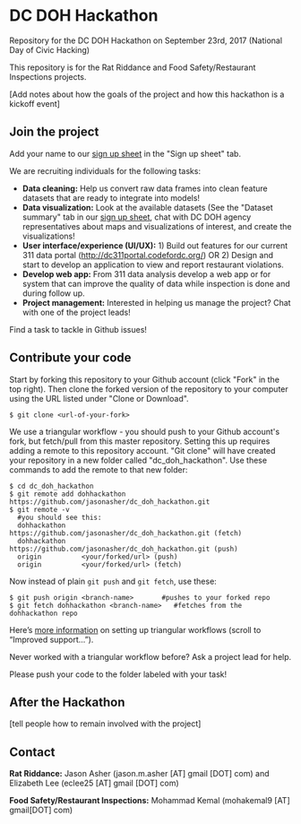# DC DOH Hackathon
Repository for the DC DOH Hackathon on September 23rd, 2017 (National Day of Civic Hacking)

This repository is for the Rat Riddance and Food Safety/Restaurant Inspections projects.

[Add notes about how the goals of the project and how this hackathon is a kickoff event]

## Join the project

Add your name to our [sign up sheet](https://docs.google.com/spreadsheets/d/1dp82BlwxMHGIiNPjfspWBkp_K1SZox0PXug8J8aOssU/edit?usp=sharing) in the "Sign up sheet" tab.

We are recruiting individuals for the following tasks:

* **Data cleaning:** Help us convert raw data frames into clean feature datasets that are ready to integrate into models!
* **Data visualization:** Look at the available datasets (See the "Dataset summary" tab in our [sign up sheet](https://docs.google.com/spreadsheets/d/1dp82BlwxMHGIiNPjfspWBkp_K1SZox0PXug8J8aOssU/edit?usp=sharing), chat with DC DOH agency representatives about maps and visualizations of interest, and create the visualizations!
* **User interface/experience (UI/UX):** 1) Build out features for our current 311 data portal (http://dc311portal.codefordc.org/) OR 2) Design and start to develop an application to view and report restaurant violations.
* **Develop web app:** From 311 data analysis develop a web app or for system that can improve the quality of data while inspection is done and during follow up.
* **Project management:** Interested in helping us manage the project? Chat with one of the project leads!

Find a task to tackle in Github issues!

## Contribute your code

Start by forking this repository to your Github account (click "Fork" in the top right).
Then clone the forked version of the repository to your computer using the URL listed under "Clone or Download".
```
$ git clone <url-of-your-fork>
```
We use a triangular workflow - you should push to your Github account's fork, but fetch/pull from this master repository. Setting this up requires adding a remote to this repository account. "Git clone" will have created your repository in a new folder called "dc_doh_hackathon". Use these commands to add the remote to that new folder:
```
$ cd dc_doh_hackathon
$ git remote add dohhackathon https://github.com/jasonasher/dc_doh_hackathon.git
$ git remote -v
  #you should see this:
  dohhackathon       https://github.com/jasonasher/dc_doh_hackathon.git (fetch)
  dohhackathon       https://github.com/jasonasher/dc_doh_hackathon.git (push)
  origin          <your/forked/url> (push)
  origin          <your/forked/url> (fetch)
```
Now instead of plain `git push` and `git fetch`, use these:

```
$ git push origin <branch-name>       #pushes to your forked repo
$ git fetch dohhackathon <branch-name>   #fetches from the dohhackathon repo
```
Here’s [more information](https://github.com/blog/2042-git-2-5-including-multiple-worktrees-and-triangular-workflows#improved-support-for-triangular-workflows) on setting up triangular workflows (scroll to “Improved support…”).

Never worked with a triangular workflow before? Ask a project lead for help.

Please push your code to the folder labeled with your task!

## After the Hackathon
[tell people how to remain involved with the project]

## Contact

**Rat Riddance:** Jason Asher (jason.m.asher [AT] gmail [DOT] com) and Elizabeth Lee (eclee25 [AT] gmail [DOT] com)

**Food Safety/Restaurant Inspections:** Mohammad Kemal (mohakemal9 [AT] gmail[DOT] com)
